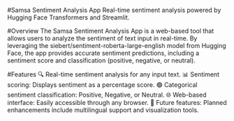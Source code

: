 #Samsa Sentiment Analysis App
Real-time sentiment analysis powered by Hugging Face Transformers and Streamlit.

#Overview
The Samsa Sentiment Analysis App is a web-based tool that allows users to analyze the sentiment of text input in real-time. By leveraging the siebert/sentiment-roberta-large-english model from Hugging Face, the app provides accurate sentiment predictions, including a sentiment score and classification (positive, negative, or neutral).

#Features
🔍 Real-time sentiment analysis for any input text.
📊 Sentiment scoring: Displays sentiment as a percentage score.
🟢 Categorical sentiment classification: Positive, Negative, or Neutral.
🌐 Web-based interface: Easily accessible through any browser.
🔧 Future features: Planned enhancements include multilingual support and visualization tools.
